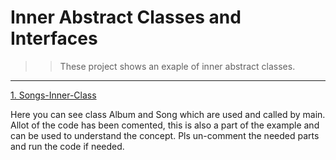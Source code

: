 # Inner Abstract Classes and Interfaces

>>These project shows an exaple of inner abstract classes.

---

[1. Songs-Inner-Class](1.Songs-Inner-Class/src)

Here you can see class Album and Song which are used and called by main. Allot of the code has been comented, this is also a part of the example and can be used
to understand the concept. Pls un-comment the needed parts and run the code if needed. 
